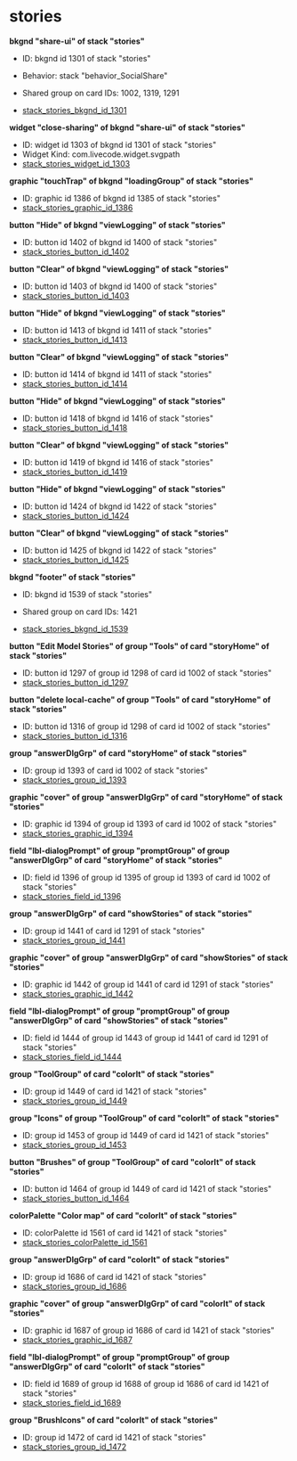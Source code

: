 # stories
**bkgnd "share-ui" of stack "stories"**
* ID: bkgnd id 1301 of stack "stories"
* Behavior: stack "behavior_SocialShare"

* Shared group on card IDs: 1002, 1319, 1291
* [stack_stories_bkgnd_id_1301](./../../ScriptTracker/modules/stories_Scripts/stack_stories_bkgnd_id_1301.livecodescript)

**widget "close-sharing" of bkgnd "share-ui" of stack "stories"**
* ID: widget id 1303 of bkgnd id 1301 of stack "stories"
* Widget Kind: com.livecode.widget.svgpath
* [stack_stories_widget_id_1303](./../../ScriptTracker/modules/stories_Scripts/stack_stories_widget_id_1303.livecodescript)

**graphic "touchTrap" of bkgnd "loadingGroup" of stack "stories"**
* ID: graphic id 1386 of bkgnd id 1385 of stack "stories"
* [stack_stories_graphic_id_1386](./../../ScriptTracker/modules/stories_Scripts/stack_stories_graphic_id_1386.livecodescript)

**button "Hide" of bkgnd "viewLogging" of stack "stories"**
* ID: button id 1402 of bkgnd id 1400 of stack "stories"
* [stack_stories_button_id_1402](./../../ScriptTracker/modules/stories_Scripts/stack_stories_button_id_1402.livecodescript)

**button "Clear" of bkgnd "viewLogging" of stack "stories"**
* ID: button id 1403 of bkgnd id 1400 of stack "stories"
* [stack_stories_button_id_1403](./../../ScriptTracker/modules/stories_Scripts/stack_stories_button_id_1403.livecodescript)

**button "Hide" of bkgnd "viewLogging" of stack "stories"**
* ID: button id 1413 of bkgnd id 1411 of stack "stories"
* [stack_stories_button_id_1413](./../../ScriptTracker/modules/stories_Scripts/stack_stories_button_id_1413.livecodescript)

**button "Clear" of bkgnd "viewLogging" of stack "stories"**
* ID: button id 1414 of bkgnd id 1411 of stack "stories"
* [stack_stories_button_id_1414](./../../ScriptTracker/modules/stories_Scripts/stack_stories_button_id_1414.livecodescript)

**button "Hide" of bkgnd "viewLogging" of stack "stories"**
* ID: button id 1418 of bkgnd id 1416 of stack "stories"
* [stack_stories_button_id_1418](./../../ScriptTracker/modules/stories_Scripts/stack_stories_button_id_1418.livecodescript)

**button "Clear" of bkgnd "viewLogging" of stack "stories"**
* ID: button id 1419 of bkgnd id 1416 of stack "stories"
* [stack_stories_button_id_1419](./../../ScriptTracker/modules/stories_Scripts/stack_stories_button_id_1419.livecodescript)

**button "Hide" of bkgnd "viewLogging" of stack "stories"**
* ID: button id 1424 of bkgnd id 1422 of stack "stories"
* [stack_stories_button_id_1424](./../../ScriptTracker/modules/stories_Scripts/stack_stories_button_id_1424.livecodescript)

**button "Clear" of bkgnd "viewLogging" of stack "stories"**
* ID: button id 1425 of bkgnd id 1422 of stack "stories"
* [stack_stories_button_id_1425](./../../ScriptTracker/modules/stories_Scripts/stack_stories_button_id_1425.livecodescript)

**bkgnd "footer" of stack "stories"**
* ID: bkgnd id 1539 of stack "stories"

* Shared group on card IDs: 1421
* [stack_stories_bkgnd_id_1539](./../../ScriptTracker/modules/stories_Scripts/stack_stories_bkgnd_id_1539.livecodescript)

**button "Edit Model Stories" of group "Tools" of card "storyHome" of stack "stories"**
* ID: button id 1297 of group id 1298 of card id 1002 of stack "stories"
* [stack_stories_button_id_1297](./../../ScriptTracker/modules/stories_Scripts/stack_stories_button_id_1297.livecodescript)

**button "delete local-cache" of group "Tools" of card "storyHome" of stack "stories"**
* ID: button id 1316 of group id 1298 of card id 1002 of stack "stories"
* [stack_stories_button_id_1316](./../../ScriptTracker/modules/stories_Scripts/stack_stories_button_id_1316.livecodescript)

**group "answerDlgGrp" of card "storyHome" of stack "stories"**
* ID: group id 1393 of card id 1002 of stack "stories"
* [stack_stories_group_id_1393](./../../ScriptTracker/modules/stories_Scripts/stack_stories_group_id_1393.livecodescript)

**graphic "cover" of group "answerDlgGrp" of card "storyHome" of stack "stories"**
* ID: graphic id 1394 of group id 1393 of card id 1002 of stack "stories"
* [stack_stories_graphic_id_1394](./../../ScriptTracker/modules/stories_Scripts/stack_stories_graphic_id_1394.livecodescript)

**field "lbl-dialogPrompt" of group "promptGroup" of group "answerDlgGrp" of card "storyHome" of stack "stories"**
* ID: field id 1396 of group id 1395 of group id 1393 of card id 1002 of stack "stories"
* [stack_stories_field_id_1396](./../../ScriptTracker/modules/stories_Scripts/stack_stories_field_id_1396.livecodescript)

**group "answerDlgGrp" of card "showStories" of stack "stories"**
* ID: group id 1441 of card id 1291 of stack "stories"
* [stack_stories_group_id_1441](./../../ScriptTracker/modules/stories_Scripts/stack_stories_group_id_1441.livecodescript)

**graphic "cover" of group "answerDlgGrp" of card "showStories" of stack "stories"**
* ID: graphic id 1442 of group id 1441 of card id 1291 of stack "stories"
* [stack_stories_graphic_id_1442](./../../ScriptTracker/modules/stories_Scripts/stack_stories_graphic_id_1442.livecodescript)

**field "lbl-dialogPrompt" of group "promptGroup" of group "answerDlgGrp" of card "showStories" of stack "stories"**
* ID: field id 1444 of group id 1443 of group id 1441 of card id 1291 of stack "stories"
* [stack_stories_field_id_1444](./../../ScriptTracker/modules/stories_Scripts/stack_stories_field_id_1444.livecodescript)

**group "ToolGroup" of card "colorIt" of stack "stories"**
* ID: group id 1449 of card id 1421 of stack "stories"
* [stack_stories_group_id_1449](./../../ScriptTracker/modules/stories_Scripts/stack_stories_group_id_1449.livecodescript)

**group "Icons" of group "ToolGroup" of card "colorIt" of stack "stories"**
* ID: group id 1453 of group id 1449 of card id 1421 of stack "stories"
* [stack_stories_group_id_1453](./../../ScriptTracker/modules/stories_Scripts/stack_stories_group_id_1453.livecodescript)

**button "Brushes" of group "ToolGroup" of card "colorIt" of stack "stories"**
* ID: button id 1464 of group id 1449 of card id 1421 of stack "stories"
* [stack_stories_button_id_1464](./../../ScriptTracker/modules/stories_Scripts/stack_stories_button_id_1464.livecodescript)

**colorPalette "Color map" of card "colorIt" of stack "stories"**
* ID: colorPalette id 1561 of card id 1421 of stack "stories"
* [stack_stories_colorPalette_id_1561](./../../ScriptTracker/modules/stories_Scripts/stack_stories_colorPalette_id_1561.livecodescript)

**group "answerDlgGrp" of card "colorIt" of stack "stories"**
* ID: group id 1686 of card id 1421 of stack "stories"
* [stack_stories_group_id_1686](./../../ScriptTracker/modules/stories_Scripts/stack_stories_group_id_1686.livecodescript)

**graphic "cover" of group "answerDlgGrp" of card "colorIt" of stack "stories"**
* ID: graphic id 1687 of group id 1686 of card id 1421 of stack "stories"
* [stack_stories_graphic_id_1687](./../../ScriptTracker/modules/stories_Scripts/stack_stories_graphic_id_1687.livecodescript)

**field "lbl-dialogPrompt" of group "promptGroup" of group "answerDlgGrp" of card "colorIt" of stack "stories"**
* ID: field id 1689 of group id 1688 of group id 1686 of card id 1421 of stack "stories"
* [stack_stories_field_id_1689](./../../ScriptTracker/modules/stories_Scripts/stack_stories_field_id_1689.livecodescript)

**group "BrushIcons" of card "colorIt" of stack "stories"**
* ID: group id 1472 of card id 1421 of stack "stories"
* [stack_stories_group_id_1472](./../../ScriptTracker/modules/stories_Scripts/stack_stories_group_id_1472.livecodescript)


